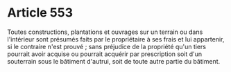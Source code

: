# Article 553

Toutes constructions, plantations et ouvrages sur un terrain ou dans l'intérieur sont présumés faits par le propriétaire à ses frais et lui appartenir, si le contraire n'est prouvé ; sans préjudice de la propriété qu'un tiers pourrait avoir acquise ou pourrait acquérir par prescription soit d'un souterrain sous le bâtiment d'autrui, soit de toute autre partie du bâtiment.